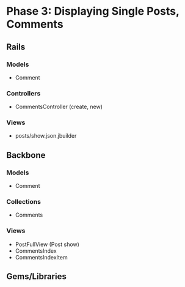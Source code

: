 # Phase 3: Displaying Single Posts, Comments

## Rails
### Models
* Comment

### Controllers
* CommentsController (create, new)

### Views
* posts/show.json.jbuilder

## Backbone
### Models
* Comment

### Collections
* Comments

### Views
* PostFullView (Post show)
* CommentsIndex
* CommentsIndexItem

## Gems/Libraries
